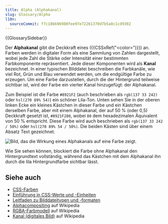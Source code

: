```yaml
---
title: Alpha (Alphakanal)
slug: Glossary/Alpha
l10n:
  sourceCommit: f7c186696980fee97e72261370d7b5a8c1cd9302
---
```


{{GlossarySidebar}}

Der **Alphakanal** gibt die Deckkraft eines ({{CSSxRef("&lt;color&gt;")}}) an. Farben werden in digitaler Form als eine Sammlung von Zahlen dargestellt, wobei jede Zahl die Stärke oder Intensität einer bestimmten Farbkomponente repräsentiert. Jede dieser Komponenten wird als **Kanal** bezeichnet. In einer typischen Bilddatei beschreiben die Farbkanäle, wie viel Rot, Grün und Blau verwendet werden, um die endgültige Farbe zu erzeugen. Um eine Farbe darzustellen, durch die der Hintergrund teilweise sichtbar ist, wird der Farbe ein vierter Kanal hinzugefügt: der Alphakanal.

Zum Beispiel ist die Farbe `#8921F2` (auch beschrieben als `rgb(137 33 242)` oder `hsl(270 89% 54)`) ein schöner Lila-Ton. Unten sehen Sie in der oberen linken Ecke ein kleines Kästchen in dieser Farbe und ein Kästchen derselben Farbe, aber mit einem Alphakanal, der auf 50 % (oder 0,5) Deckkraft gesetzt ist, `#8921F280`, wobei `80` dem hexadezimalen Äquivalent von 50 % entspricht. Diese Farbe wird auch beschrieben als `rgb(137 33 242 / 50%)` oder `hsl(270 89% 54 / 50%)`. Die beiden Kästen sind über einem Absatz Text gezeichnet.

![Bild, das die Wirkung eines Alphakanals auf eine Farbe zeigt.](alpha-channel-example.png)

Wie Sie sehen können, blockiert die Farbe ohne Alphakanal den Hintergrundtext vollständig, während das Kästchen mit dem Alphakanal ihn durch die lila Hintergrundfarbe sichtbar lässt.

## Siehe auch

- [CSS-Farben](/de/docs/Web/CSS/CSS_colors)
- [Einführung in CSS-Werte und -Einheiten](/de/docs/Learn/CSS/Building_blocks/Values_and_units)
- [Leitfaden zu Bilddateitypen und -formaten](/de/docs/Web/Media/Formats/Image_types)
- [Alphacompositing](https://en.wikipedia.org/wiki/Alpha_compositing) auf Wikipedia
- [RGBA-Farbmodell](https://en.wikipedia.org/wiki/RGBA_color_model) auf Wikipedia
- [Kanal (digitales Bild)](<https://en.wikipedia.org/wiki/Channel_(digital_image)>) auf Wikipedia
